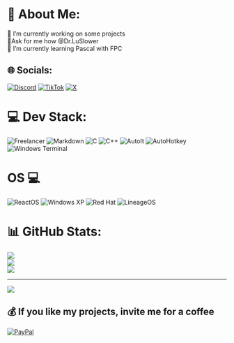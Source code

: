 # 💫 About Me:
🔭 I’m currently working on some projects<br>💬Ask for me how @Dr.LuSlower<br>🌱 I’m currently learning Pascal with FPC


## 🌐 Socials:
[![Discord](https://img.shields.io/badge/Discord-%237289DA.svg?logo=discord&logoColor=white)](https://discord.gg/https://discord.gg/K9kukCPzQ7) [![TikTok](https://img.shields.io/badge/TikTok-%23000000.svg?logo=TikTok&logoColor=white)](https://tiktok.com/@LuSlower) [![X](https://img.shields.io/badge/X-black.svg?logo=X&logoColor=white)](https://x.com/LuSlower) 

# 💻 Dev Stack:
![Freelancer](https://img.shields.io/badge/Freelancer-29B2FE?logo=freelancer&logoColor=fff&style=flat) ![Markdown](https://img.shields.io/badge/Markdown-000?logo=markdown&logoColor=fff&style=flat) ![C](https://img.shields.io/badge/C-A8B9CC?logo=c&logoColor=fff&style=flat-square) ![C++](https://img.shields.io/badge/C%2B%2B-00599C?logo=cplusplus&logoColor=fff&style=flat) ![AutoIt](https://img.shields.io/badge/AutoIt-5D83AC?logo=autoit&logoColor=fff&style=flat) ![AutoHotkey](https://img.shields.io/badge/AutoHotkey-345?logo=autohotkey&logoColor=fff&style=flat-square) ![Windows Terminal](https://img.shields.io/badge/Windows%20Terminal-4D4D4D?logo=windowsterminal&logoColor=fff&style=flat) 

# OS 💻
![ReactOS](https://img.shields.io/badge/react%20os-0088CC?style=for-the-badge&logo=reactos&logoColor=white)
![Windows XP](https://img.shields.io/badge/Windows_XP-003399?style=for-the-badge&logo=windows-xp&logoColor=white)
![Red Hat](https://img.shields.io/badge/Red%20Hat-EE0000?style=for-the-badge&logo=redhat&logoColor=white)
![LineageOS](https://img.shields.io/badge/lineageos-167C80?style=for-the-badge&logo=lineageos&logoColor=white)


# 📊 GitHub Stats:
![](https://github-readme-stats.vercel.app/api?username=LuSlower&theme=dark&hide_border=false&include_all_commits=true&count_private=true)<br/>
![](https://github-readme-streak-stats.herokuapp.com/?user=LuSlower&theme=dark&hide_border=false)<br/>
![](https://github-readme-stats.vercel.app/api/top-langs/?username=LuSlower&theme=dark&hide_border=false&include_all_commits=true&count_private=true&layout=compact)

---
[![](https://visitcount.itsvg.in/api?id=LuSlower&icon=0&color=0)](https://visitcount.itsvg.in)

  ## 💰 If you like my projects, invite me for a coffee
  [![PayPal](https://img.shields.io/badge/PayPal-00457C?style=for-the-badge&logo=paypal&logoColor=white)](https://paypal.me/eldontweaks) 

  
<!-- Proudly created with GPRM ( https://gprm.itsvg.in ) -->
